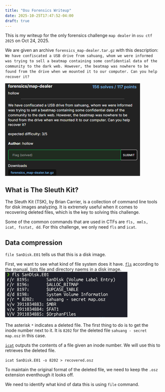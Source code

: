 ```yaml
---
title: "Osu Forensics Writeup"
date: 2025-10-25T17:47:52-04:00
draft: true
---
```


This is my writeup for the only forensics challenge `map dealer` in `osu ctf 2025` on Oct 24, 2025.

We are given an archive `forensics_map-dealer.tar.gz` with this description: `We have confiscated a USB drive from sahuang, whom we were informed was trying to sell a beatmap containing some confidential data of the community to the dark web. However, the beatmap was nowhere to be found from the drive when we mounted it to our computer. Can you help recover it?`

![](image.png)


## What is The Sleuth Kit?
The Sleuth Kit (TSK), by Brian Carrier, is a collection of command line tools for disk images analyzing. It is extremely useful when it comes to recovering deleted files, which is the key to solving this challenge. 

Some of the common commands that are used in CTFs are `fls, mmls, icat, fsstat, dd`. 
For this challenge, we only need `fls` and `icat`.

## Data compression

`file SanDisk.E01` tells us that this is a disk image. 

First, we want to see what kind of file system does it have. [`fls`](https://www.sleuthkit.org/sleuthkit/man/fls.html) according to the manual, lists file and directory naems in a disk image.
![](image-1.png)

The asterisk `*` indicates a deleted file. The first thing to do is to get the inode number next to it. It is `8202` for the deleted file `sahuang - secret map.osz` in this case. 

[`icat`](https://www.sleuthkit.org/sleuthkit/man/icat.html) outputs the contents of a file given an inode number. We will use this to retrieves the deleted file. 

`icat SanDisk.E01 -o 8202 > recovered.osz`

To maintain the original format of the deleted file, we need to keep the `.osz` extension eventhough it looks off. 

We need to identify what kind of data this is using `file` command. 


